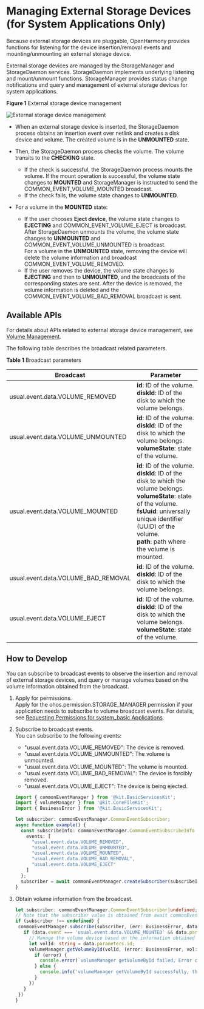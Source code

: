 # Managing External Storage Devices (for System Applications Only)
<!--Kit: Core File Kit-->
<!--Subsystem: FileManagement-->
<!--Owner: @wang_zhangjun; @zhuangzhuang-->
<!--SE: @wang_zhangjun; @zhuangzhuang; @renguang1116-->
<!--TSE: @liuhonggang123; @yue-ye2; @juxiaopang-->

Because external storage devices are pluggable, OpenHarmony provides functions for listening for the device insertion/removal events and mounting/unmounting an external storage device.

External storage devices are managed by the StorageManager and StorageDaemon services. StorageDaemon implements underlying listening and mount/unmount functions. StorageManager provides status change notifications and query and management of external storage devices for system applications.

**Figure 1** External storage device management 

![External storage device management](figures/external-storage-device-management.png)

- When an external storage device is inserted, the StorageDaemon process obtains an insertion event over netlink and creates a disk device and volume. The created volume is in the **UNMOUNTED** state.

- Then, the StorageDaemon process checks the volume. The volume transits to the **CHECKING** state.
  - If the check is successful, the StorageDaemon process mounts the volume. If the mount operation is successful, the volume state changes to **MOUNTED** and StorageManager is instructed to send the COMMON_EVENT_VOLUME_MOUNTED broadcast.
  - If the check fails, the volume state changes to **UNMOUNTED**.

- For a volume in the **MOUNTED** state:
  - If the user chooses **Eject device**, the volume state changes to **EJECTING** and COMMON_EVENT_VOLUME_EJECT is broadcast. After StorageDaemon unmounts the volume, the volume state changes to **UNMOUNTED** and COMMON_EVENT_VOLUME_UNMOUNTED is broadcast.
    <br>For a volume in the **UNMOUNTED** state, removing the device will delete the volume information and broadcast COMMON_EVENT_VOLUME_REMOVED.
  - If the user removes the device, the volume state changes to **EJECTING** and then to **UNMOUNTED**, and the broadcasts of the corresponding states are sent. After the device is removed, the volume information is deleted and the COMMON_EVENT_VOLUME_BAD_REMOVAL broadcast is sent.

## Available APIs

For details about APIs related to external storage device management, see [Volume Management](../reference/apis-core-file-kit/js-apis-file-volumemanager-sys.md).

The following table describes the broadcast related parameters.

**Table 1** Broadcast parameters

| Broadcast| Parameter| 
| -------- | -------- |
| usual.event.data.VOLUME_REMOVED | **id**: ID of the volume.<br>**diskId**: ID of the disk to which the volume belongs.| 
| usual.event.data.VOLUME_UNMOUNTED | **id**: ID of the volume.<br>**diskId**: ID of the disk to which the volume belongs.<br>**volumeState**: state of the volume.| 
| usual.event.data.VOLUME_MOUNTED | **id**: ID of the volume.<br>**diskId**: ID of the disk to which the volume belongs.<br>**volumeState**: state of the volume.<br>**fsUuid**: universally unique identifier (UUID) of the volume.<br>**path**: path where the volume is mounted.| 
| usual.event.data.VOLUME_BAD_REMOVAL | **id**: ID of the volume.<br>**diskId**: ID of the disk to which the volume belongs.| 
| usual.event.data.VOLUME_EJECT | **id**: ID of the volume.<br>**diskId**: ID of the disk to which the volume belongs.<br>**volumeState**: state of the volume.| 

## How to Develop

You can subscribe to broadcast events to observe the insertion and removal of external storage devices, and query or manage volumes based on the volume information obtained from the broadcast.

1. Apply for permissions.<br> 
  Apply for the ohos.permission.STORAGE_MANAGER permission if your application needs to subscribe to volume broadcast events. For details, see [Requesting Permissions for system_basic Applications](../security/AccessToken/determine-application-mode.md#requesting-permissions-for-system_basic-applications).

2. Subscribe to broadcast events.<br> 
  You can subscribe to the following events:

   - "usual.event.data.VOLUME_REMOVED": The device is removed.
   - "usual.event.data.VOLUME_UNMOUNTED": The volume is unmounted.
   - "usual.event.data.VOLUME_MOUNTED": The volume is mounted.
   - "usual.event.data.VOLUME_BAD_REMOVAL": The device is forcibly removed.
   - "usual.event.data.VOLUME_EJECT": The device is being ejected.

   ```ts
   import { commonEventManager } from '@kit.BasicServicesKit';
   import { volumeManager } from '@kit.CoreFileKit';
   import { BusinessError } from '@kit.BasicServicesKit';

   let subscriber: commonEventManager.CommonEventSubscriber;
   async function example() {
     const subscribeInfo: commonEventManager.CommonEventSubscribeInfo = {
       events: [
         "usual.event.data.VOLUME_REMOVED",
         "usual.event.data.VOLUME_UNMOUNTED",
         "usual.event.data.VOLUME_MOUNTED",
         "usual.event.data.VOLUME_BAD_REMOVAL",
         "usual.event.data.VOLUME_EJECT"
       ]
     };
     subscriber = await commonEventManager.createSubscriber(subscribeInfo);
   }
   ```

3. Obtain volume information from the broadcast.

   ```ts
   let subscriber: commonEventManager.CommonEventSubscriber|undefined;
   // Note that the subscriber value is obtained from await commonEventManager.createSubscriber (subscribeInfo) in step 2.
   if (subscriber !== undefined) {
    commonEventManager.subscribe(subscriber, (err: BusinessError, data: commonEventManager.CommonEventData) => {
      if (data.event === 'usual.event.data.VOLUME_MOUNTED' && data.parameters !== undefined) {
        // Manage the volume device based on the information obtained from the broadcast.
        let volId: string = data.parameters.id;
        volumeManager.getVolumeById(volId, (error: BusinessError, vol: volumeManager.Volume) => {
          if (error) {
            console.error(`volumeManager getVolumeById failed, Error code: ${error.code}, message: ${error.message}`);
          } else {
            console.info('volumeManager getVolumeById successfully, the volume state is ' + vol.state);
          }
        })
      }
    })
   }
   ```

